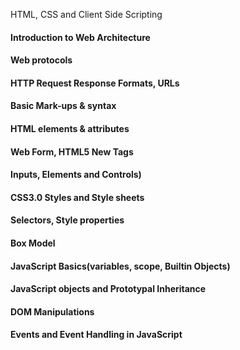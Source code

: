 HTML, CSS and Client Side Scripting

#### Introduction to Web Architecture
#### Web protocols
#### HTTP Request Response Formats, URLs
#### Basic Mark-ups & syntax
#### HTML elements & attributes
#### Web Form, HTML5 New Tags
#### Inputs, Elements and Controls)
#### CSS3.0 Styles and Style sheets
#### Selectors, Style properties
#### Box Model
#### JavaScript Basics(variables, scope, Builtin Objects)
#### JavaScript objects and Prototypal Inheritance
#### DOM Manipulations
#### Events and Event Handling in JavaScript

